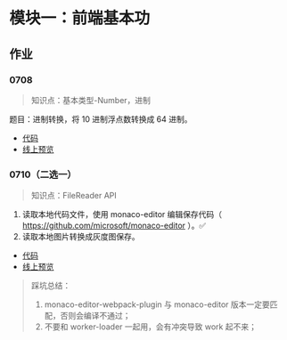# 模块一：前端基本功

## 作业

### 0708

> 知识点：基本类型-Number，进制

题目：进制转换，将 10 进制浮点数转换成 64 进制。

+ [代码](../../src/utils/transRadix.js)
+ [线上预览](https://si3ver.github.io/vue-demos/#/transradix)

### 0710（二选一）

> 知识点：FileReader API

1. 读取本地代码文件，使用 monaco-editor 编辑保存代码（ https://github.com/microsoft/monaco-editor ）。✅
2. 读取本地图片转换成灰度图保存。

+ [代码](../../src/views/WebEditor.vue)
+ [线上预览](https://si3ver.github.io/vue-demos/#/webeditor)

> 踩坑总结：
> 1. monaco-editor-webpack-plugin 与 monaco-editor 版本一定要匹配，否则会编译不通过；
> 2. 不要和 worker-loader 一起用，会有冲突导致 work 起不来；

